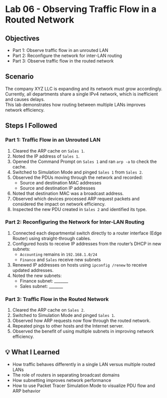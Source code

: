 # Lab 06 - Observing Traffic Flow in a Routed Network

## Objectives
- Part 1: Observe traffic flow in an unrouted LAN  
- Part 2: Reconfigure the network for inter-LAN routing  
- Part 3: Observe traffic flow in the routed network  

## Scenario
The company XYZ LLC is expanding and its network must grow accordingly.  
Currently, all departments share a single IPv4 network, which is inefficient and causes delays.  
This lab demonstrates how routing between multiple LANs improves network efficiency.  

## Steps I Followed

### Part 1: Traffic Flow in an Unrouted LAN
1. Cleared the ARP cache on `Sales 1`.  
2. Noted the IP address of `Sales 1`.  
3. Opened the Command Prompt on `Sales 1` and ran `arp -a` to check the cache.  
4. Switched to Simulation Mode and pinged `Sales 1` from `Sales 2`.  
5. Observed the PDUs moving through the network and recorded:  
   - Source and destination MAC addresses  
   - Source and destination IP addresses  
6. Noted that destination MAC was a broadcast address.  
7. Observed which devices processed ARP request packets and considered the impact on network efficiency.  
8. Inspected the new PDU created in `Sales 2` and identified its type.  

### Part 2: Reconfiguring the Network for Inter-LAN Routing
1. Connected each departmental switch directly to a router interface (Edge Router) using straight-through cables.  
2. Configured hosts to receive IP addresses from the router’s DHCP in new subnets:  
   - `Accounting` remains in `192.168.1.0/24`  
   - `Finance` and `Sales` receive new subnets  
3. Renewed IP addresses on hosts using `ipconfig /renew` to receive updated addresses.  
4. Noted the new subnets:  
   - Finance subnet: _______  
   - Sales subnet: _______  

### Part 3: Traffic Flow in the Routed Network
1. Cleared the ARP cache on `Sales 2`.  
2. Switched to Simulation Mode and pinged `Sales 1`.  
3. Observed how ARP requests now flow through the routed network.  
4. Repeated pings to other hosts and the Internet server.  
5. Observed the benefit of using multiple subnets in improving network efficiency.  

## 💡 What I Learned
- How traffic behaves differently in a single LAN versus multiple routed LANs  
- The role of routers in separating broadcast domains  
- How subnetting improves network performance  
- How to use Packet Tracer Simulation Mode to visualize PDU flow and ARP behavior
